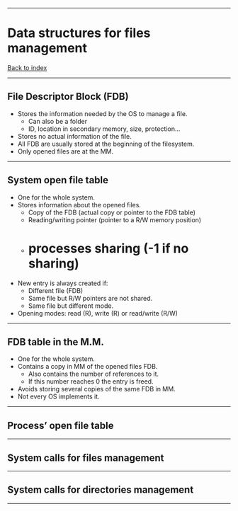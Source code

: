 
---
# Data structures for files management

[Back to index](../README.md)

---
## File Descriptor Block (FDB)

- Stores the information needed by the OS to manage a file.
	- Can also be a folder
	- ID, location in secondary memory, size, protection...
- Stores no actual information of the file.
- All FDB are usually stored at the beginning of the filesystem.
- Only opened files are at the MM.

---
## System open file table

- One for the whole system.
- Stores information about the opened files.
	- Copy of the FDB (actual copy or pointer to the FDB table)
	- Reading/writing pointer (pointer to a R/W memory position)
	-  # processes sharing (-1 if no sharing)
- New entry is always created if:
	- Different file (FDB)
	- Same file but R/W pointers are not shared.
	- Same file but different mode.
- Opening modes: read (R), write (R) or read/write (R/W)

---
## FDB table in the M.M.

- One for the whole system.
- Contains a copy in MM of the opened files FDB.
	- Also contains the number of references to it.
	- If this number reaches 0 the entry is freed.
- Avoids storing several copies of the same FDB in MM.
- Not every OS implements it.


---
## Process’ open file table



---
## System calls for files management



---
## System calls for directories management



---